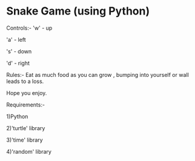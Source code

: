 # Snake Game (using Python)

Controls:-
'w' - up

'a' - left

's' - down

'd' - right

Rules:-
Eat as much food as you can grow , bumping into yourself or wall leads to a loss.

Hope you enjoy.

Requirements:-

1)Python

2)'turtle' library 

3)'time' library

4)'random' library
